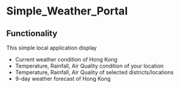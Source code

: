 # Simple_Weather_Portal


## Functionality
This simple local application display  
- Current weather condition of Hong Kong
- Temperature, Rainfall, Air Quality condition of your location
- Temperature, Rainfall, Air Quality of selected districts/locations
- 9-day weather forecast of Hong Kong  


